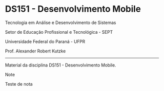 # DS151 - Desenvolvimento Mobile

Tecnologia em Análise e Desenvolvimento de Sistemas

Setor de Educação Profissional e Tecnológica - SEPT

Universidade Federal do Paraná - UFPR

Prof. Alexander Robert Kutzke

---

Material da disciplina DS151 - Desenvolvimento Mobile.

> [!NOTE]
> Teste de nota

